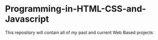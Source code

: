 # Programming-in-HTML-CSS-and-Javascript
This repository will contain all of my past and current Web Based projects
